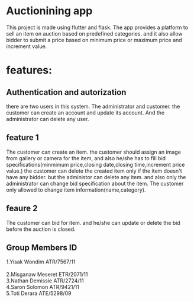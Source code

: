 

# Auctionining app

This project is  made using flutter and flask. The app provides a platform to sell an item on auction  based on predefined categories. and it also allow bidder to submit a price based on minimum price or maximum price and increment value.

# features:

## Authentication and autorization
    
 there are two users in this system. The administrator and customer. the customer can create an account and update its account. And the administrator can delete any user.

## feature 1

The customer can create an item. the customer should assign an image from gallery or camera for the item, and also he/she has to fill bid specifications(minmimum price,closing date,closing time,increment price value.) the customer can delete the created item only if the item doesn't have any bidder. but the administor can delete any item. and also only the administrator can change bid specification about the item. The customer only allowed to change item information(name,category).

## feaure 2

The customer can bid for item. and he/she can update or delete the bid before the auction is closed.

## Group Members                                 ID<br />
1.Yisak Wondim                               ATR/7567/11 <br />   
2.Misganaw Meseret                           ETR/2071/11 <br /> 
3.Nathan Demissie                            ATR/2724/11 <br /> 
4.Saron Solomon                              ATR/9421/11<br />
5.Toti Derara                                ATE/5298/09








